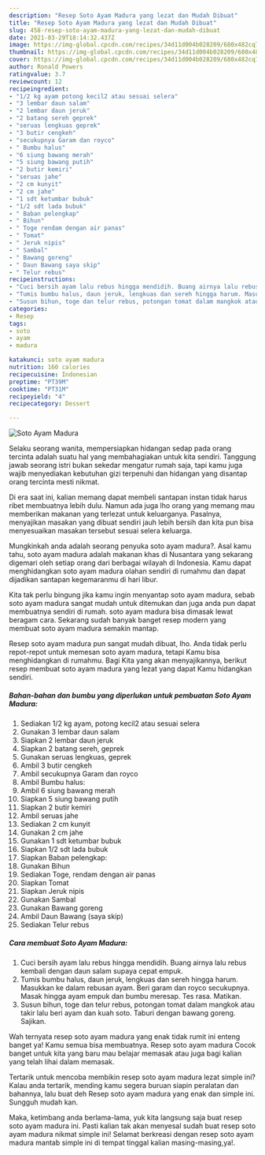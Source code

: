 ```yaml
---
description: "Resep Soto Ayam Madura yang lezat dan Mudah Dibuat"
title: "Resep Soto Ayam Madura yang lezat dan Mudah Dibuat"
slug: 458-resep-soto-ayam-madura-yang-lezat-dan-mudah-dibuat
date: 2021-03-29T18:14:32.437Z
image: https://img-global.cpcdn.com/recipes/34d11d004b028209/680x482cq70/soto-ayam-madura-foto-resep-utama.jpg
thumbnail: https://img-global.cpcdn.com/recipes/34d11d004b028209/680x482cq70/soto-ayam-madura-foto-resep-utama.jpg
cover: https://img-global.cpcdn.com/recipes/34d11d004b028209/680x482cq70/soto-ayam-madura-foto-resep-utama.jpg
author: Ronald Powers
ratingvalue: 3.7
reviewcount: 12
recipeingredient:
- "1/2 kg ayam potong kecil2 atau sesuai selera"
- "3 lembar daun salam"
- "2 lembar daun jeruk"
- "2 batang sereh geprek"
- "seruas lengkuas geprek"
- "3 butir cengkeh"
- "secukupnya Garam dan royco"
- " Bumbu halus"
- "6 siung bawang merah"
- "5 siung bawang putih"
- "2 butir kemiri"
- "seruas jahe"
- "2 cm kunyit"
- "2 cm jahe"
- "1 sdt ketumbar bubuk"
- "1/2 sdt lada bubuk"
- " Baban pelengkap"
- " Bihun"
- " Toge rendam dengan air panas"
- " Tomat"
- " Jeruk nipis"
- " Sambal"
- " Bawang goreng"
- " Daun Bawang saya skip"
- " Telur rebus"
recipeinstructions:
- "Cuci bersih ayam lalu rebus hingga mendidih. Buang airnya lalu rebus kembali dengan daun salam supaya cepat empuk."
- "Tumis bumbu halus, daun jeruk, lengkuas dan sereh hingga harum. Masukkan ke dalam rebusan ayam. Beri garam dan royco secukupnya. Masak hingga ayam empuk dan bumbu meresap. Tes rasa. Matikan."
- "Susun bihun, toge dan telur rebus, potongan tomat dalam mangkok atau takir lalu beri ayam dan kuah soto. Taburi dengan bawang goreng. Sajikan."
categories:
- Resep
tags:
- soto
- ayam
- madura

katakunci: soto ayam madura 
nutrition: 160 calories
recipecuisine: Indonesian
preptime: "PT39M"
cooktime: "PT31M"
recipeyield: "4"
recipecategory: Dessert

---
```



![Soto Ayam Madura](https://img-global.cpcdn.com/recipes/34d11d004b028209/680x482cq70/soto-ayam-madura-foto-resep-utama.jpg)

Selaku seorang wanita, mempersiapkan hidangan sedap pada orang tercinta adalah suatu hal yang membahagiakan untuk kita sendiri. Tanggung jawab seorang istri bukan sekedar mengatur rumah saja, tapi kamu juga wajib menyediakan kebutuhan gizi terpenuhi dan hidangan yang disantap orang tercinta mesti nikmat.

Di era  saat ini, kalian memang dapat membeli santapan instan tidak harus ribet membuatnya lebih dulu. Namun ada juga lho orang yang memang mau memberikan makanan yang terlezat untuk keluarganya. Pasalnya, menyajikan masakan yang dibuat sendiri jauh lebih bersih dan kita pun bisa menyesuaikan masakan tersebut sesuai selera keluarga. 



Mungkinkah anda adalah seorang penyuka soto ayam madura?. Asal kamu tahu, soto ayam madura adalah makanan khas di Nusantara yang sekarang digemari oleh setiap orang dari berbagai wilayah di Indonesia. Kamu dapat menghidangkan soto ayam madura olahan sendiri di rumahmu dan dapat dijadikan santapan kegemaranmu di hari libur.

Kita tak perlu bingung jika kamu ingin menyantap soto ayam madura, sebab soto ayam madura sangat mudah untuk ditemukan dan juga anda pun dapat membuatnya sendiri di rumah. soto ayam madura bisa dimasak lewat beragam cara. Sekarang sudah banyak banget resep modern yang membuat soto ayam madura semakin mantap.

Resep soto ayam madura pun sangat mudah dibuat, lho. Anda tidak perlu repot-repot untuk memesan soto ayam madura, tetapi Kamu bisa menghidangkan di rumahmu. Bagi Kita yang akan menyajikannya, berikut resep membuat soto ayam madura yang lezat yang dapat Kamu hidangkan sendiri.

<!--inarticleads1-->

##### Bahan-bahan dan bumbu yang diperlukan untuk pembuatan Soto Ayam Madura:

1. Sediakan 1/2 kg ayam, potong kecil2 atau sesuai selera
1. Gunakan 3 lembar daun salam
1. Siapkan 2 lembar daun jeruk
1. Siapkan 2 batang sereh, geprek
1. Gunakan seruas lengkuas, geprek
1. Ambil 3 butir cengkeh
1. Ambil secukupnya Garam dan royco
1. Ambil  Bumbu halus:
1. Ambil 6 siung bawang merah
1. Siapkan 5 siung bawang putih
1. Siapkan 2 butir kemiri
1. Ambil seruas jahe
1. Sediakan 2 cm kunyit
1. Gunakan 2 cm jahe
1. Gunakan 1 sdt ketumbar bubuk
1. Siapkan 1/2 sdt lada bubuk
1. Siapkan  Baban pelengkap:
1. Gunakan  Bihun
1. Sediakan  Toge, rendam dengan air panas
1. Siapkan  Tomat
1. Siapkan  Jeruk nipis
1. Gunakan  Sambal
1. Gunakan  Bawang goreng
1. Ambil  Daun Bawang (saya skip)
1. Sediakan  Telur rebus




<!--inarticleads2-->

##### Cara membuat Soto Ayam Madura:

1. Cuci bersih ayam lalu rebus hingga mendidih. Buang airnya lalu rebus kembali dengan daun salam supaya cepat empuk.
1. Tumis bumbu halus, daun jeruk, lengkuas dan sereh hingga harum. Masukkan ke dalam rebusan ayam. Beri garam dan royco secukupnya. Masak hingga ayam empuk dan bumbu meresap. Tes rasa. Matikan.
1. Susun bihun, toge dan telur rebus, potongan tomat dalam mangkok atau takir lalu beri ayam dan kuah soto. Taburi dengan bawang goreng. Sajikan.




Wah ternyata resep soto ayam madura yang enak tidak rumit ini enteng banget ya! Kamu semua bisa membuatnya. Resep soto ayam madura Cocok banget untuk kita yang baru mau belajar memasak atau juga bagi kalian yang telah lihai dalam memasak.

Tertarik untuk mencoba membikin resep soto ayam madura lezat simple ini? Kalau anda tertarik, mending kamu segera buruan siapin peralatan dan bahannya, lalu buat deh Resep soto ayam madura yang enak dan simple ini. Sungguh mudah kan. 

Maka, ketimbang anda berlama-lama, yuk kita langsung saja buat resep soto ayam madura ini. Pasti kalian tak akan menyesal sudah buat resep soto ayam madura nikmat simple ini! Selamat berkreasi dengan resep soto ayam madura mantab simple ini di tempat tinggal kalian masing-masing,ya!.


